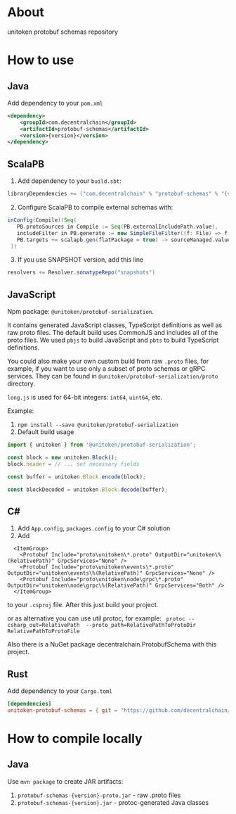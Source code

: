 # About
unitoken protobuf schemas repository

# How to use
## Java
Add dependency to your `pom.xml`
```xml
<dependency>
    <groupId>com.decentralchain</groupId>
    <artifactId>protobuf-schemas</artifactId>
    <version>{version}</version>
</dependency>
```
## ScalaPB
1. Add dependency to your `build.sbt`: 
```scala
libraryDependencies += ("com.decentralchain" % "protobuf-schemas" % "{version}" classifier "proto") % "protobuf"
```
2. Configure ScalaPB to compile external schemas with:
```scala
inConfig(Compile)(Seq(
   PB.protoSources in Compile := Seq(PB.externalIncludePath.value),
   includeFilter in PB.generate := new SimpleFileFilter((f: File) => f.getName.endsWith(".proto") && f.getParent.endsWith("unitoken")),
   PB.targets += scalapb.gen(flatPackage = true) -> sourceManaged.value
 ))
```
3. If you use SNAPSHOT version, add this line
```scala
resolvers += Resolver.sonatypeRepo("snapshots")
```
## JavaScript
Npm package: `@unitoken/protobuf-serialization`.

It contains generated JavaScript classes, TypeScript definitions as well as raw proto files. The default build uses CommonJS and includes all of the proto files. We used `pbjs` to build JavaScript and `pbts` to build TypeScript definitions.

You could also make your own custom build from raw `.proto` files, for example, if you want to use only a subset of proto schemas or gRPC services. They can be found in `@unitoken/protobuf-serialization/proto` directory.

`long.js` is used for 64-bit integers: `int64`, `uint64`, etc.

Example:
1. `npm install --save @unitoken/protobuf-serialization`
2. Default build usage
```javascript
import { unitoken } from '@unitoken/protobuf-serialization';

const block = new unitoken.Block();
block.header = // ... set necessary fields

const buffer = unitoken.Block.encode(block);

const blockDecoded = unitoken.Block.decode(buffer);
```

## C#
1. Add `App.config`, `packages.config` to your C# solution 
2. Add 
```
  <ItemGroup>
    <Protobuf Include="proto\unitoken\*.proto" OutputDir="unitoken\%(RelativePath)" GrpcServices="None" />
    <Protobuf Include="proto\unitoken\events\*.proto" OutputDir="unitoken\events\%(RelativePath)" GrpcServices="None" />
    <Protobuf Include="proto\unitoken\node\grpc\*.proto" OutputDir="unitoken\node\grpc\%(RelativePath)" GrpcServices="Both" />
  </ItemGroup>
```
to your `.csproj` file. After this just build your project.

or as alternative you can use util protoc, for example:
``` protoc --csharp_out=RelativePath  --proto_path=RelativePathToProtoDir RelativePathToProtoFile```

Also there is a NuGet package decentralchain.ProtobufSchema with this project.

## Rust
Add dependency to your `Cargo.toml`
```toml
[dependencies]
unitoken-protobuf-schemas = { git = "https://github.com/decentralchain/protobuf-schemas" }
```

# How to compile locally
## Java
Use `mvn package` to create JAR artifacts:
1. `protobuf-schemas-{version}-proto.jar` - raw .proto files
2. `protobuf-schemas-{version}.jar` - protoc-generated Java classes

